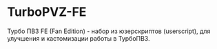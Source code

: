 # TurboPVZ-FE
Турбо ПВЗ FE (Fan Edition) - набор из юзерскриптов (userscript), для улучшения и кастомизации работы в ТурбоПВЗ.
